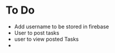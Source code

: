 # To Do 
   - Add username to be stored in firebase
   - User to post tasks
   - user to view posted Tasks
   - 
